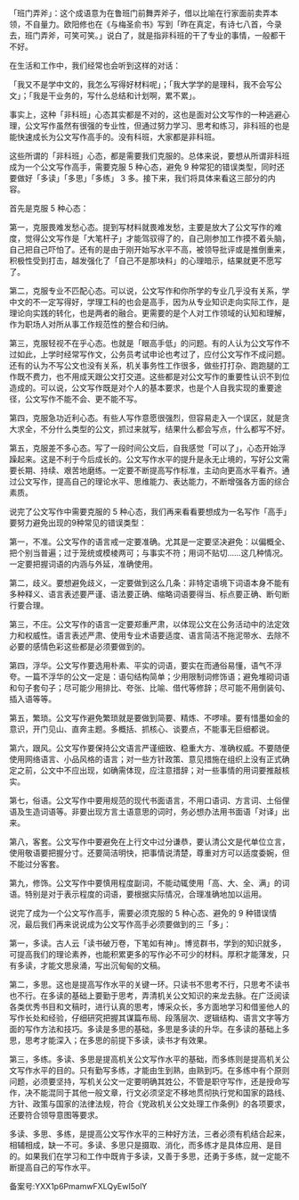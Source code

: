 「班门弄斧」：这个成语意为在鲁班门前舞弄斧子，借以比喻在行家面前卖弄本领，不自量力。欧阳修也在《与梅圣俞书》写到「昨在真定，有诗七八首，今录去，班门弄斧，可笑可笑。」说白了，就是指非科班的干了专业的事情，一般都干不好。

在生活和工作中，我们经常也会听到这样的对话：

「我又不是学中文的，我怎么写得好材料呢」；「我大学学的是理科，我不会写公文」；「我是干业务的，写什么总结和计划啊，累不累」。

事实上，这种「非科班」心态其实都是不对的，这也是面对公文写作的一种逃避心理，公文写作虽然有很强的专业性，但通过努力学习、思考和练习，非科班的也是能快速成长为公文写作高手的。没有科班，大家都是非科班。

这些所谓的「非科班」心态，都是需要我们克服的。总体来说，要想从所谓非科班成为一个公文写作高手，需要克服 5 种心态，避免 9 种常犯的错误类型，同时还要做好「多读」「多思」「多练」 3 多。接下来，我们将具体来看这三部分的内容。

首先是克服 5 种心态：

第一，克服畏难发愁心态。提到写材料就畏难发愁，主要是放大了公文写作的难度，觉得公文写作是「大笔杆子」才能驾驭得了的，自己刚参加工作摸不着头脑，自己把自己吓怕了。还有的是由于刚开始写水平不高，被领导批评或是推倒重来，积极性受到打击，越发强化了「自己不是那块料」的心理暗示，结果就更不愿写了。

第二，克服专业不匹配心态。可以说，公文写作和你所学的专业几乎没有关系，学中文的不一定写得好，学理工科的也会是高手，因为从专业知识走向实际工作，是理论向实践的转化，也是两者的融合。更需要的是个人对工作领域的认知和理解，作为职场人对所从事工作规范性的整合和归纳。

第三，克服轻视不在乎心态。也就是「眼高手低」的问题。有的人认为公文写作不过如此，上学时经常写作文，公务员考试申论也考过了，应付公文写作不成问题。还有的认为不写公文也没有关系，机关事务性工作很多，做些打打杂、跑跑腿的工作既不费力，也不用成天跟公文打交道。这些都是对公文写作的重要性认识不到位造成的。可以说，公文写作既是对个人的基本要求，也是个人自我实现的重要途径，公文写作不能不会、更不能不写。

第四，克服急功近利心态。有些人写作意愿很强烈，但容易走入一个误区，就是贪大求全，不分什么类型的公文，抓过来就写，结果什么都会写点，什么都写不好。

第五，克服差不多心态。写了一段时间公文后，自我感觉「可以了」，心态开始浮躁起来。这是不利于今后成长的。公文写作水平的提升是永无止境的，写好公文需要长期、持续、艰苦地磨练。一定要不断提高写作标准，主动向更高水平看齐。通过公文写作，提高自己的理论水平、思维能力、表达能力，不断增强各方面的综合素质。

说完了公文写作中需要克服的 5 种心态，我们再来看看要想成为一名写作「高手」要努力避免出现的9种常见的错误类型：

第一，不准。公文写作的语言戒一定要准确。尤其是一定要坚决避免：以偏概全、把个别当普遍；过于笼统或模棱两可；与事实不符；用词不贴切……这几种情况。一定要把握词语的内涵与外延，准确使用。

第二，歧义。要想避免歧义，一定要做到这么几条：非特定语境下词语本身不能有多种释义、语言表述要严谨、语法要正确、缩略词语要得当、标点要正确、断句断行要合理。

第三，不庄。公文写作的语言一定要郑重严肃，以体现公文在公务活动中的法定效力和权威性。语言表述严肃、使用专业术语要适度、语言简洁不拖泥带水、去除不必要的感情色彩这些都是必须要做到的。

第四，浮华。公文写作要选用朴素、平实的词语，要实在而通俗易懂，语气不浮夸。一篇不浮华的公文一定是：语句结构简单；少用限制词修饰语；避免堆砌词语和句子套句子；尽可能少用排比、夸张、比喻、借代等修辞；尽可能不用倒装句、插入语等等。

第五，繁琐。公文写作避免繁琐就是要做到简要、精炼、不啰嗦。要有惜墨如金的意识，开门见山、直奔主题。多概括、抓核心、谈要点，不能事无巨细都说。

第六，跟风。公文写作要保持公文语言严谨细致、稳重大方、准确权威。不要随便使用网络语言、小品风格的语言；对一些方针政策、意见措施在组织上没有正式确定之前，公文中不应出现，如确需体现，应注意措辞；对一些事情的用词要推敲核实。

第七，俗语。公文写作中要用规范的现代书面语言，不用口语词、方言词、土俗俚语及生造词语等。非要出现方言土语意思的词时，务必想办法用书面语「对译」出来。

第八，客套。公文写作中要避免在上行文中过分谦恭，要认清公文是代单位立言，使用敬语要把握分寸。还要简洁明快，把事情说清楚，尊重对方可以适度委婉，但不能过分客套。

第九，修饰。公文写作中要慎用程度副词，不能动辄使用「高、大、全、满」的词语。特别是对于表示程度的词语，要根据实际情况，合理准确地加以运用。

说完了成为一个公文写作高手，需要必须克服的 5 种心态、避免的 9 种错误情况，最后我们再来说说成为公文写作高手必须要做到的三「多」：

第一，多读。古人云「读书破万卷，下笔如有神」。博览群书，学到的知识就多，可提高我们的理论素养，也能积累更多的写作必不可少的材料。厚积才能薄发，只有多读，才能文思泉涌，写出沉甸甸的文稿。

第二，多思。这也是提高写作水平的关键一环。只读书不思考不行，只思考不读书也不行。在多读的基础上要勤于思考，弄清机关公文知识的来龙去脉。在广泛阅读各类优秀书目和文稿时，进行认真的思考，博采众长，多方面地学习和借鉴他人的写作长处和经验，仔细研究把握其谋篇布局、段落层次、逻辑结构、语言文字等方面的写作方法和技巧。多读是多思的基础，多思是多读的升华。在多读的基础上多思，思考才能深入；在多思的前提下多读，读书才有效果。

第三，多练。多读、多思是提高机关公文写作水平的基础，而多练则是提高机关公文写作水平的目的。只有勤写多练，才能由生到熟，由熟到巧。在多练中有个原则问题，必须要坚持，写机关公文一定要明确其姓公，不管是职守写作，还是授命写作，决不能混同于其他一般文章，行文必须坚定不移地贯彻执行党和国家的路线、方针、政策与国家的法律法规，符合《党政机关公文处理工作条例》的各项要求，还要符合领导意图等要求。

多读、多思、多练，是提高公文写作水平的三种好方法，三者必须有机结合起来，相辅相成，缺一不可。多读、多思只是摄取、消化，而多练才是具体应用、是目的。如果我们在学习和工作中既肯于多读，又善于多思，还勇于多练，就一定能不断提高自己的写作水平。

备案号:YXX1p6PmamwFXLQyEwI5olY